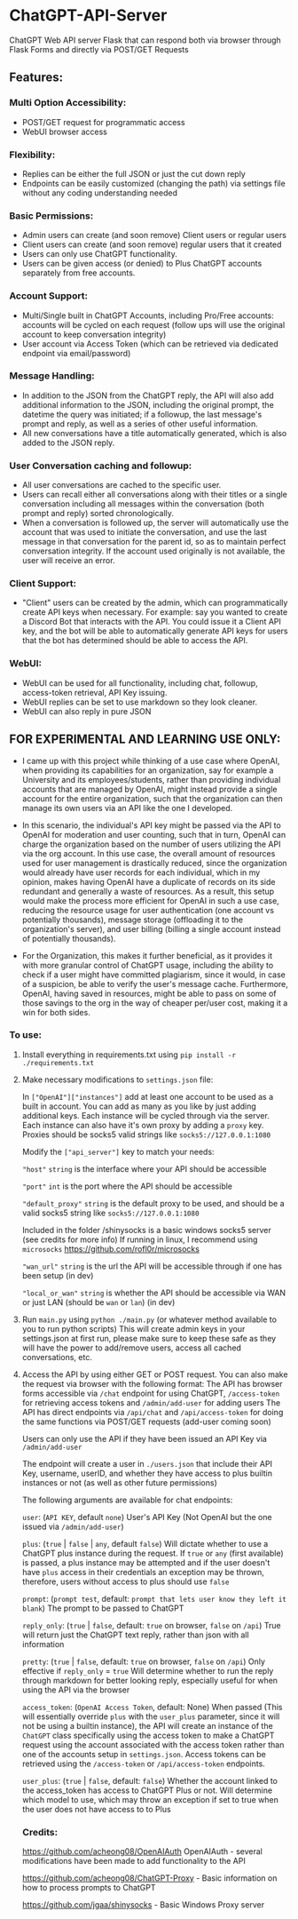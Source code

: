 # ChatGPT-API-Server
ChatGPT Web API server Flask that can respond both via browser through Flask Forms and directly via POST/GET Requests

## Features:
### Multi Option Accessibility:
- POST/GET request for programmatic access
- WebUI browser access
### Flexibility:
- Replies can be either the full JSON or just the cut down reply
- Endpoints can be easily customized (changing the path) via settings file without any coding understanding needed
### Basic Permissions:
- Admin users can create (and soon remove) Client users or regular users
- Client users can create (and soon remove) regular users that it created
- Users can only use ChatGPT functionality.
- Users can be given access (or denied) to Plus ChatGPT accounts separately from free accounts.
### Account Support:
- Multi/Single built in ChatGPT Accounts, including Pro/Free accounts: accounts will be cycled on each request (follow ups will use the original account to keep conversation integrity)
- User account via Access Token (which can be retrieved via dedicated endpoint via email/password)
### Message Handling:
- In addition to the JSON from the ChatGPT reply, the API will also add additional information to the JSON, including the original prompt, the datetime the query was initiated; if a followup, the last message's prompt and reply, as well as a series of other useful information.
- All new conversations have a title automatically generated, which is also added to the JSON reply.
### User Conversation caching and followup:
- All user conversations are cached to the specific user.
- Users can recall either all conversations along with their titles or a single conversation including all messages within the conversation (both prompt and reply) sorted chronologically.
- When a conversation is followed up, the server will automatically use the account that was used to initiate the conversation, and use the last message in that conversation for the parent id, so as to maintain perfect conversation integrity. If the account used originally is not available, the user will receive an error.
### Client Support:
- "Client" users can be created by the admin, which can programmatically create API keys when necessary. For example: say you wanted to create a Discord Bot that interacts with the API. You could issue it a Client API key, and the bot will be able to automatically generate API keys for users that the bot has determined should be able to access the API.
### WebUI:
- WebUI can be used for all functionality, including chat, followup, access-token retrieval, API Key issuing.
- WebUI replies can be set to use markdown so they look cleaner.
- WebUI can also reply in pure JSON

## FOR EXPERIMENTAL AND LEARNING USE ONLY:
- I came up with this project while thinking of a use case where OpenAI, when providing its capabilities for an organization, say for example a University and its employees/students, rather than providing individual accounts that are managed by OpenAI, might instead provide a single account for the entire organization, such that the organization can then manage its own users via an API like the one I developed. 

- In this scenario, the individual's API key might be passed via the API to OpenAI for moderation and user counting, such that in turn, OpenAI can charge the organization based on the number of users utilizing the API via the org account. In this use case, the overall amount of resources used for user management is drastically reduced, since the organization would already have user records for each individual, which in my opinion, makes having OpenAI have a duplicate of records on its side redundant and generally a waste of resources. As a result, this setup would make the process more efficient for OpenAI in such a use case, reducing the resource usage for user authentication (one account vs potentially thousands), message storage (offloading it to the organization's server), and user billing (billing a single account instead of potentially thousands).

- For the Organization, this makes it further beneficial, as it provides it with more granular control of ChatGPT usage, including the ability to check if a user might have committed plagiarism, since it would, in case of a suspicion, be able to verify the user's message cache. Furthermore, OpenAI, having saved in resources, might be able to pass on some of those savings to the org in the way of cheaper per/user cost, making it a win for both sides.

### To use:
1. Install everything in requirements.txt using `pip install -r ./requirements.txt`

2. Make necessary modifications to `settings.json` file:

	In `["OpenAI"]["instances"]` add at least one account to be used as a built in account. You can add as many as you like by just adding additional keys. Each instance will be cycled through via the server.
	Each instance can also have it's own proxy by adding a `proxy` key. Proxies should be socks5 valid strings like `socks5://127.0.0.1:1080`

	Modify the `["api_server"]` key to match your needs:

	`"host"` `string` is the interface where your API should be accessible

	`"port"` `int` is the port where the API should be accessible

	`"default_proxy"` `string` is the default proxy to be used, and should be a valid socks5 string like `socks5://127.0.0.1:1080`

	Included in the folder /shinysocks is a basic windows socks5 server (see credits for more info)
	If running in linux, I recommend using `microsocks` https://github.com/rofl0r/microsocks

	`"wan_url"` `string` is the url the API will be accessible through if one has been setup (in dev)

	`"local_or_wan"` `string` is whether the API should be accessible via WAN or just LAN (should be `wan` or `lan`) (in dev)


3. Run `main.py` using `python ./main.py` (or whatever method available to you to run python scripts)
	This will create admin keys in your settings.json at first run, please make sure to keep these safe as they will have the power to add/remove users, access all cached conversations, etc.

4. Access the API by using either GET or POST request. You can also make the request via browser with the following format:
	The API has browser forms accessible via `/chat` endpoint for using ChatGPT, `/access-token` for retrieving access tokens and `/admin/add-user` for adding users
	The API has direct endpoints via `/api/chat` and `/api/access-token` for doing the same functions via POST/GET requests (add-user coming soon)

	Users can only use the API if they have been issued an API Key via `/admin/add-user`

	The endpoint will create a user in `./users.json` that include their API Key, username, userID, and whether they have access to plus builtin instances or not (as well as other future permissions)

	The following arguments are available for chat endpoints:

	`user`: (`API KEY`, default `none`) User's API Key (Not OpenAI but the one issued via `/admin/add-user`)

	`plus`: (`true` | `false` | `any`, default `false`) Will dictate whether to use a ChatGPT plus instance during the request. If `true` or `any` (first available) is passed, a plus instance may be attempted and if the user doesn't have `plus` access in their credentials an exception may be thrown, therefore, users without access to plus should use `false`

	`prompt`: (`prompt test`, default: `prompt that lets user know they left it blank`) The prompt to be passed to ChatGPT

	`reply_only`: (`true` | `false`, default: `true` on browser, `false` on `/api`) True will return just the ChatGPT text reply, rather than json with all information

	`pretty`: (`true` | `false`, default: `true` on browser, `false` on `/api`) Only effective if `reply_only` = `true` Will determine whether to run the reply through markdown for better looking reply, especially useful for when using the API via the browser

	`access_token`: (`OpenAI Access Token`, default: None) When passed (This will essentially override `plus` with the `user_plus` parameter, since it will not be using a builtin instance), the API will create an instance of the `ChatGPT` class specifically using the access token to make a ChatGPT request using the account associated with the access token rather than one of the accounts setup in `settings.json`. Access tokens can be retrieved using the `/access-token` or `/api/access-token` endpoints.

	`user_plus`: (`true` | `false`, default: `false`) Whether the account linked to the access_token has access to ChatGPT Plus or not. Will determine which model to use, which may throw an exception if set to true when the user does not have access to to Plus

	### Credits:
	https://github.com/acheong08/OpenAIAuth OpenAIAuth - several modifications have been made to add functionality to the API

	https://github.com/acheong08/ChatGPT-Proxy - Basic information on how to process prompts to ChatGPT
	
	https://github.com/jgaa/shinysocks - Basic Windows Proxy server



	
